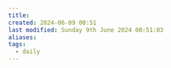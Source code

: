 ```yaml
---
title: 
created: 2024-06-09 00:51
last modified: Sunday 9th June 2024 00:51:03
aliases: 
tags:
  - daily
---
```

# 

